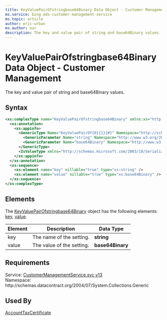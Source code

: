 ```yaml
---
title: KeyValuePairOfstringbase64Binary Data Object - Customer Management
ms.service: bing-ads-customer-management-service
ms.topic: article
author: eric-urban
ms.author: eur
description: The key and value pair of string and base64Binary values.
---
```

# KeyValuePairOfstringbase64Binary Data Object - Customer Management
The key and value pair of string and base64Binary values.

## Syntax
```xml
<xs:complexType name="KeyValuePairOfstringbase64Binary" xmlns:xs="http://www.w3.org/2001/XMLSchema">
  <xs:annotation>
    <xs:appinfo>
      <GenericType Name="KeyValuePairOf{0}{1}{#}" Namespace="http://schemas.datacontract.org/2004/07/System.Collections.Generic" xmlns="http://schemas.microsoft.com/2003/10/Serialization/">
        <GenericParameter Name="string" Namespace="http://www.w3.org/2001/XMLSchema" />
        <GenericParameter Name="base64Binary" Namespace="http://www.w3.org/2001/XMLSchema" />
      </GenericType>
      <IsValueType xmlns="http://schemas.microsoft.com/2003/10/Serialization/">true</IsValueType>
    </xs:appinfo>
  </xs:annotation>
  <xs:sequence>
    <xs:element name="key" nillable="true" type="xs:string" />
    <xs:element name="value" nillable="true" type="xs:base64Binary" />
  </xs:sequence>
</xs:complexType>
```

## <a name="elements"></a>Elements

The [KeyValuePairOfstringbase64Binary](keyvaluepairofstringbase64binary.md) object has the following elements: [key](#key), [value](#value).

|Element|Description|Data Type|
|-----------|---------------|-------------|
|<a name="key"></a>key|The name of the setting.|**string**|
|<a name="value"></a>value|The value of the setting.|**base64Binary**|

## Requirements
Service: [CustomerManagementService.svc v13](https://clientcenter.api.bingads.microsoft.com/Api/CustomerManagement/v13/CustomerManagementService.svc)  
Namespace: http\://schemas.datacontract.org/2004/07/System.Collections.Generic  

## Used By
[AccountTaxCertificate](accounttaxcertificate.md)  
